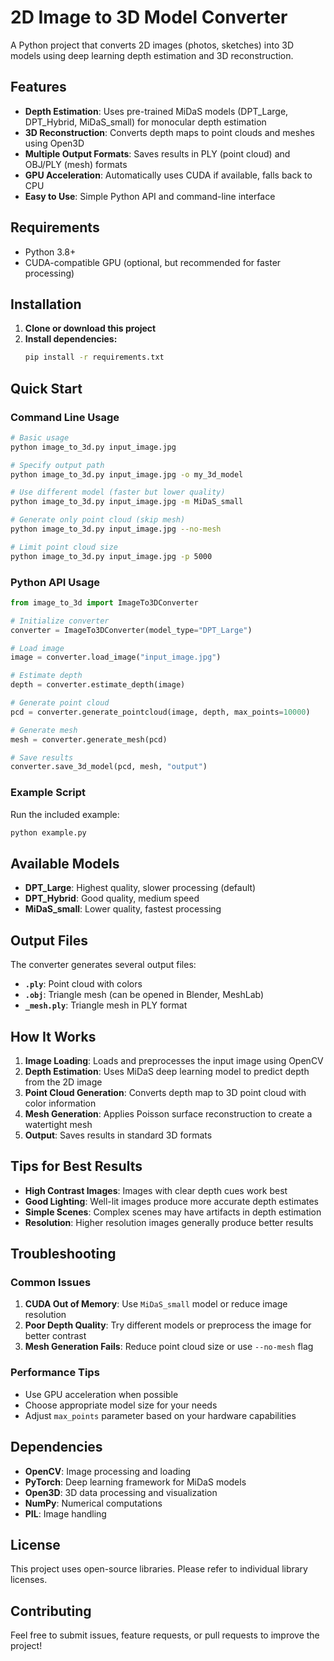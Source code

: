 # 2D Image to 3D Model Converter

A Python project that converts 2D images (photos, sketches) into 3D models using deep learning depth estimation and 3D reconstruction.

## Features

- **Depth Estimation**: Uses pre-trained MiDaS models (DPT_Large, DPT_Hybrid, MiDaS_small) for monocular depth estimation
- **3D Reconstruction**: Converts depth maps to point clouds and meshes using Open3D
- **Multiple Output Formats**: Saves results in PLY (point cloud) and OBJ/PLY (mesh) formats
- **GPU Acceleration**: Automatically uses CUDA if available, falls back to CPU
- **Easy to Use**: Simple Python API and command-line interface

## Requirements

- Python 3.8+
- CUDA-compatible GPU (optional, but recommended for faster processing)

## Installation

1. **Clone or download this project**
2. **Install dependencies:**
   ```bash
   pip install -r requirements.txt
   ```

## Quick Start

### Command Line Usage

```bash
# Basic usage
python image_to_3d.py input_image.jpg

# Specify output path
python image_to_3d.py input_image.jpg -o my_3d_model

# Use different model (faster but lower quality)
python image_to_3d.py input_image.jpg -m MiDaS_small

# Generate only point cloud (skip mesh)
python image_to_3d.py input_image.jpg --no-mesh

# Limit point cloud size
python image_to_3d.py input_image.jpg -p 5000
```

### Python API Usage

```python
from image_to_3d import ImageTo3DConverter

# Initialize converter
converter = ImageTo3DConverter(model_type="DPT_Large")

# Load image
image = converter.load_image("input_image.jpg")

# Estimate depth
depth = converter.estimate_depth(image)

# Generate point cloud
pcd = converter.generate_pointcloud(image, depth, max_points=10000)

# Generate mesh
mesh = converter.generate_mesh(pcd)

# Save results
converter.save_3d_model(pcd, mesh, "output")
```

### Example Script

Run the included example:
```bash
python example.py
```

## Available Models

- **DPT_Large**: Highest quality, slower processing (default)
- **DPT_Hybrid**: Good quality, medium speed
- **MiDaS_small**: Lower quality, fastest processing

## Output Files

The converter generates several output files:

- **`.ply`**: Point cloud with colors
- **`.obj`**: Triangle mesh (can be opened in Blender, MeshLab)
- **`_mesh.ply`**: Triangle mesh in PLY format

## How It Works

1. **Image Loading**: Loads and preprocesses the input image using OpenCV
2. **Depth Estimation**: Uses MiDaS deep learning model to predict depth from the 2D image
3. **Point Cloud Generation**: Converts depth map to 3D point cloud with color information
4. **Mesh Generation**: Applies Poisson surface reconstruction to create a watertight mesh
5. **Output**: Saves results in standard 3D formats

## Tips for Best Results

- **High Contrast Images**: Images with clear depth cues work best
- **Good Lighting**: Well-lit images produce more accurate depth estimates
- **Simple Scenes**: Complex scenes may have artifacts in depth estimation
- **Resolution**: Higher resolution images generally produce better results

## Troubleshooting

### Common Issues

1. **CUDA Out of Memory**: Use `MiDaS_small` model or reduce image resolution
2. **Poor Depth Quality**: Try different models or preprocess the image for better contrast
3. **Mesh Generation Fails**: Reduce point cloud size or use `--no-mesh` flag

### Performance Tips

- Use GPU acceleration when possible
- Choose appropriate model size for your needs
- Adjust `max_points` parameter based on your hardware capabilities

## Dependencies

- **OpenCV**: Image processing and loading
- **PyTorch**: Deep learning framework for MiDaS models
- **Open3D**: 3D data processing and visualization
- **NumPy**: Numerical computations
- **PIL**: Image handling

## License

This project uses open-source libraries. Please refer to individual library licenses.

## Contributing

Feel free to submit issues, feature requests, or pull requests to improve the project!
